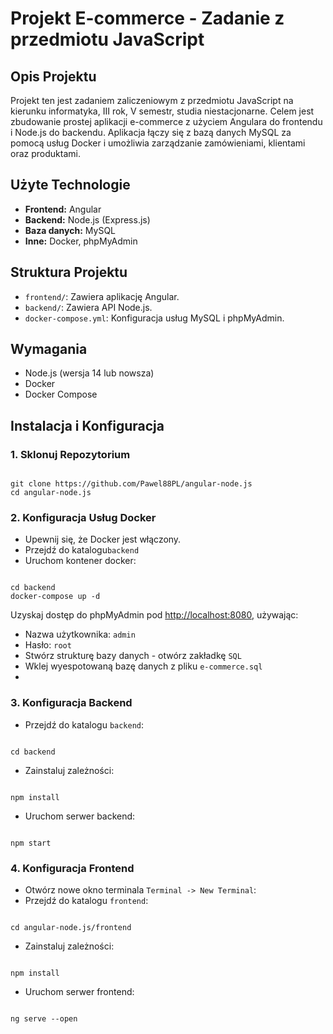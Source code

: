 # Projekt E-commerce - Zadanie z przedmiotu JavaScript

## Opis Projektu

Projekt ten jest zadaniem zaliczeniowym z przedmiotu JavaScript na kierunku informatyka, III rok, V semestr, studia niestacjonarne. Celem jest zbudowanie prostej aplikacji e-commerce z użyciem Angulara do frontendu i Node.js do backendu. Aplikacja łączy się z bazą danych MySQL za pomocą usług Docker i umożliwia zarządzanie zamówieniami, klientami oraz produktami.


## Użyte Technologie
<ul>
    <li><strong>Frontend:</strong> Angular</li>
    <li><strong>Backend:</strong> Node.js (Express.js)</li>
    <li><strong>Baza danych:</strong> MySQL</li>
    <li><strong>Inne:</strong> Docker, phpMyAdmin</li>
</ul>

## Struktura Projektu
<ul>
    <li><code>frontend/</code>: Zawiera aplikację Angular.</li>
    <li><code>backend/</code>: Zawiera API Node.js.</li>
    <li><code>docker-compose.yml</code>: Konfiguracja usług MySQL i phpMyAdmin.</li>
</ul>

## Wymagania
<ul>
    <li>Node.js (wersja 14 lub nowsza)</li>
    <li>Docker</li>
    <li>Docker Compose</li>
</ul>

## Instalacja i Konfiguracja

### 1. Sklonuj Repozytorium
<pre><code>
git clone https://github.com/Pawel88PL/angular-node.js
cd angular-node.js
</code></pre>

### 2. Konfiguracja Usług Docker
<ul>
    <li>Upewnij się, że Docker jest włączony.</li>
    <li>Przejdź do katalogu<code>backend</code></li>
    <li>Uruchom kontener docker:</li>
</ul>

<pre><code>
cd backend
docker-compose up -d
</code></pre>


Uzyskaj dostęp do phpMyAdmin pod <a href="http://localhost:8080">http://localhost:8080</a>, używając:
<ul>
    <li>Nazwa użytkownika: <code>admin</code></li>
    <li>Hasło: <code>root</code></li>
    <li>Stwórz strukturę bazy danych - otwórz zakładkę <code>SQL</code></li>
    <li>Wklej wyespotowaną bazę danych z pliku <code>e-commerce.sql</code><li>
</ul>

### 3. Konfiguracja Backend
<ul>
    <li>Przejdź do katalogu <code>backend</code>:</li>
</ul>
<pre><code>
cd backend
</code></pre>
<ul>
    <li>Zainstaluj zależności:</li>
</ul>
<pre><code>
npm install
</code></pre>
<ul>
    <li>Uruchom serwer backend:</li>
</ul>
<pre><code>
npm start
</code></pre>

### 4. Konfiguracja Frontend
<ul>
    <li>Otwórz nowe okno terminala <code>Terminal -> New Terminal</code>:</li>
    <li>Przejdź do katalogu <code>frontend</code>:</li>
</ul>
<pre><code>
cd angular-node.js/frontend
</code></pre>
<ul>
    <li>Zainstaluj zależności:</li>
</ul>
<pre><code>
npm install
</code></pre>
<ul>
    <li>Uruchom serwer frontend:</li>
</ul>
<pre><code>
ng serve --open
</code></pre>
